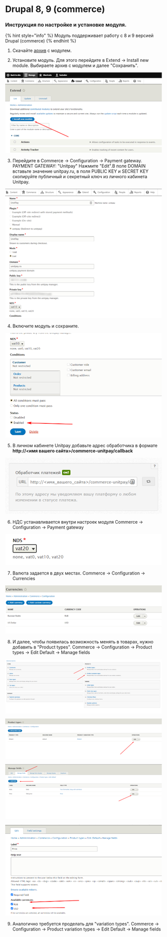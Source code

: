 # Drupal 8, 9 \(commerce\)

### Инструкция по настройке и установке модуля.

{% hint style="info" %}
Модуль поддерживает работу с 8 и 9 версией Drupal \(commerce\)
{% endhint %}

1. Скачайте  [архив](https://github.com/unitpay/drupal/archive/main.zip) с модулем.

2. Установите модуль. Для этого перейдите в Extend -&gt; Install new module. Выбираете архив с модулем и далее "Сохранить".

![](../../.gitbook/assets/d_ustanovka.png)

3. Перейдите в Commerce -&gt; Configuration -&gt; Payment gateway. PAYMENT GATEWAY: "Unitpay" Нажмите "Edit".В поле DOMAIN вставьте значение unitpay.ru, в поля PUBLIC KEY и SECRET KEY скопируйте публичный и секретный ключ из личного кабинета Unitpay.

![](../../.gitbook/assets/8-nastroiki1.png)

4. Включите модуль и сохраните.

![](../../.gitbook/assets/8-nastroiki2.png)

5. В личном кабинете Unitpay добавьте адрес обработчика в формате **http://&lt;имя вашего сайта&gt;/commerce-unitpay/callback**

![](../../.gitbook/assets/213514da544a8913f88105cb2135f9ae.png)

6. НДС устанавливается внутри настроек модуля Commerce -&gt; Configuration -&gt; Payment gateway

![](../../.gitbook/assets/6e56d9874bd24b7521520cac32b1d278.png)

7. Валюта задается в двух местах. Commerce -&gt; Configuration -&gt; Currencies

![](../../.gitbook/assets/6a75171b61038834536fdc4987f3386b.png)

8. И далее, чтобы появилась возможность менять в товарах, нужно добавить в "Product types". Commerce -&gt; Configuration -&gt; Product types -&gt; Edit Default -&gt; Manage fields

![](../../.gitbook/assets/1111.png)

![](../../.gitbook/assets/222.png)

![](../../.gitbook/assets/3333.png)

![](../../.gitbook/assets/4444.png)

9. Аналогично требуется проделать для "variation types". Commerce -&gt; Configuration -&gt; Product variation types -&gt; Edit Default -&gt; Manage fields





